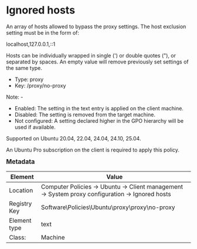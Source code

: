# Ignored hosts

An array of hosts allowed to bypass the proxy settings. The host exclusion setting must be in the form of:

localhost,127.0.0.1,::1

Hosts can be individually wrapped in single (') or double quotes ("), or separated by spaces. An empty value will remove previously set settings of the same type.


- Type: proxy
- Key: /proxy/no-proxy

Note: -
 * Enabled: The setting in the text entry is applied on the client machine.
 * Disabled: The setting is removed from the target machine.
 * Not configured: A setting declared higher in the GPO hierarchy will be used if available.


Supported on Ubuntu 20.04, 22.04, 24.04, 24.10, 25.04.

An Ubuntu Pro subscription on the client is required to apply this policy.



<span style="font-size: larger;">**Metadata**</span>

| Element      | Value            |
| ---          | ---              |
| Location     | Computer Policies -> Ubuntu -> Client management -> System proxy configuration -> Ignored hosts    |
| Registry Key | Software\Policies\Ubuntu\proxy\proxy\no-proxy         |
| Element type | text |
| Class:       | Machine       |
